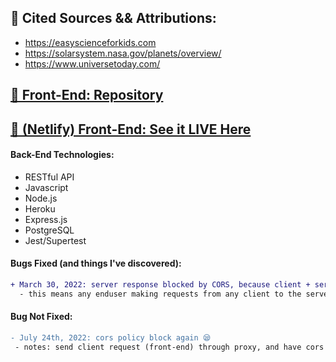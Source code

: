 ## 📰  Cited Sources && Attributions:

- https://easyscienceforkids.com
- https://solarsystem.nasa.gov/planets/overview/
- https://www.universetoday.com/
 
## [🍨  Front-End: Repository](https://github.com/austinxduong/NASA-part1)
## [📸  (Netlify) Front-End: See it LIVE Here](https://nasa-galaxy.netlify.app/)

#### Back-End Technologies:
- RESTful API
- Javascript
- Node.js
- Heroku
- Express.js
- PostgreSQL
- Jest/Supertest

#### Bugs Fixed (and things I've discovered):

``` diff
+ March 30, 2022: server response blocked by CORS, because client + server have different cross-origins [resolved]
  - this means any enduser making requests from any client to the server, should ignore CORS policy
```
#### Bug Not Fixed:
``` diff 
- July 24th, 2022: cors policy block again 😪
 - notes: send client request (front-end) through proxy, and have cors applied when received by server.
```
